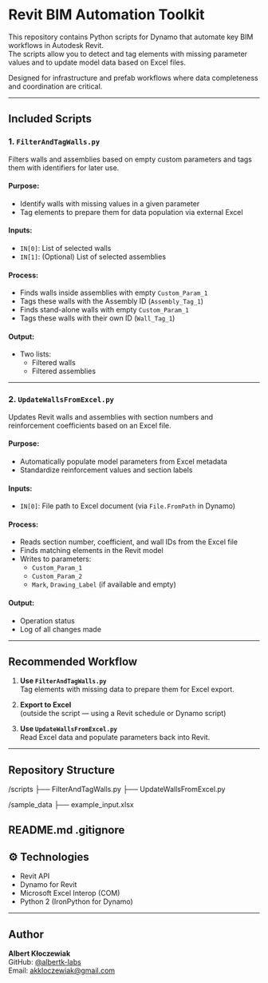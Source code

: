 # Revit BIM Automation Toolkit

This repository contains Python scripts for Dynamo that automate key BIM workflows in Autodesk Revit.  
The scripts allow you to detect and tag elements with missing parameter values and to update model data based on Excel files.

Designed for infrastructure and prefab workflows where data completeness and coordination are critical.

---

##  Included Scripts

### 1. `FilterAndTagWalls.py`

Filters walls and assemblies based on empty custom parameters and tags them with identifiers for later use.

####  Purpose:
- Identify walls with missing values in a given parameter
- Tag elements to prepare them for data population via external Excel

####  Inputs:
- `IN[0]`: List of selected walls
- `IN[1]`: (Optional) List of selected assemblies

####  Process:
- Finds walls inside assemblies with empty `Custom_Param_1`
- Tags these walls with the Assembly ID (`Assembly_Tag_1`)
- Finds stand-alone walls with empty `Custom_Param_1`
- Tags these walls with their own ID (`Wall_Tag_1`)

####  Output:
- Two lists:
  - Filtered walls
  - Filtered assemblies

---

### 2. `UpdateWallsFromExcel.py`

Updates Revit walls and assemblies with section numbers and reinforcement coefficients based on an Excel file.

####  Purpose:
- Automatically populate model parameters from Excel metadata
- Standardize reinforcement values and section labels

####  Inputs:
- `IN[0]`: File path to Excel document (via `File.FromPath` in Dynamo)

####  Process:
- Reads section number, coefficient, and wall IDs from the Excel file
- Finds matching elements in the Revit model
- Writes to parameters:
  - `Custom_Param_1`
  - `Custom_Param_2`
  - `Mark`, `Drawing_Label` (if available and empty)

####  Output:
- Operation status
- Log of all changes made

---

##  Recommended Workflow

1. **Use `FilterAndTagWalls.py`**  
   Tag elements with missing data to prepare them for Excel export.

2. **Export to Excel**  
   (outside the script — using a Revit schedule or Dynamo script)

3. **Use `UpdateWallsFromExcel.py`**  
   Read Excel data and populate parameters back into Revit.

---

##  Repository Structure
/scripts
├── FilterAndTagWalls.py
├── UpdateWallsFromExcel.py

/sample_data
├── example_input.xlsx

README.md
.gitignore
---

## ⚙ Technologies

- Revit API
- Dynamo for Revit
- Microsoft Excel Interop (COM)
- Python 2 (IronPython for Dynamo)

---

##  Author

**Albert Kłoczewiak**  
GitHub: [@albertk-labs](https://github.com/albertk-labs)  
Email: akkloczewiak@gmail.com
